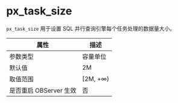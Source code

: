 px_task_size
=================================

`px_task_size` 用于设置 SQL 并行查询引擎每个任务处理的数据量大小。

|      **属性**      |  **描述**   |
|------------------|-----------|
| 参数类型             | 容量单位      |
| 默认值              | 2M        |
| 取值范围             | \[2M, +∞) |
| 是否重启 OBServer 生效 | 否         |

